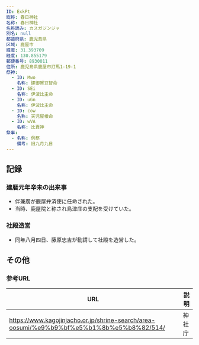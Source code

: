 ```yaml
---
ID: ExkPt
総称: 春日神社
名称: 春日神社
名称読み: カスガジンジャ
別名: null
都道府県: 鹿児島県
区域: 鹿屋市
緯度: 31.393709
経度: 130.855179
郵便番号: 8930011
住所: 鹿児島県鹿屋市打馬1-19-1
祭神:
  - ID: Mwo
    名称: 建御賀豆智命
  - ID: SEi
    名称: 伊波比主命
  - ID: uGn
    名称: 伊波比主命
  - ID: cow
    名称: 天児屋根命
  - ID: wVA
    名称: 比賣神
祭事:
  - 名称: 例祭
    備考: 旧九月九日
---
```


## 記録

### 建暦元年辛未の出来事

- 伴兼廣が鹿屋弁済使に任命された。
- 当時、鹿屋院と称され島津庄の支配を受けていた。

### 社殿造営

- 同年八月四日、藤原忠吉が勧請して社殿を造営した。

## その他

### 参考URL

| URL                                                                                       | 説明   |
| ----------------------------------------------------------------------------------------- | ------ |
| https://www.kagojinjacho.or.jp/shrine-search/area-oosumi/%e9%b9%bf%e5%b1%8b%e5%b8%82/514/ | 神社庁 |
